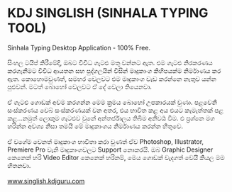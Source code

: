 # KDJ SINGLISH (SINHALA TYPING TOOL)
Sinhala Typing Desktop Application - 100% Free. <br>
<br>
සිංහල ටයිප් කිරීමේදි, ඔබට විවිධ ගැටළු මතු වන්නට ඇත. එම ගැටළු නිරකරණය කරගැනීමට විවිධ ආයතන සහ පුද්ගලයින් විසින් මෘදුකාංග කිහිපයක්ම නිර්මාණය කර ඇත. කොහොමවුණත්, සමහර වෙලවට එම මෘදුකාංග වැඩ කරන්නෙ නැතුව යන්න පුළුවන්. මටත් බොහෝ වෙලවට ඒ දේ වෙලා තියෙනවා.
<br>
<br>
ඒ ගැටළු ගොඩක් අවම කරගන්න මෙම ක්‍රමය බොහෝ උපකාරයක් වුණා. පළවෙනි සංස්කරණය වෙබ් සංස්කරණයක් වන අතර, එය භාවිත කළ අය එයට කැමැත්තක් පළ කළ...නමුත් ලොකුම ගැටළුව වුනේ අන්තර්ජාලය තිබීම අනිවර්‍ය වීම. එ ප්‍රශ්නෙ මග හරින්න අවශ්‍ය නිසා තමයි මේ මෘදුකාංගය නිර්මාණය කරන්න හිතුවෙ.
<br>
<br>
ඒ වගේම වෙනත් මෘදුකාංග භාවිතා කරා වුණත් ඒව Photoshop, Illustrator, Premiere Pro වැනි මෘදුකාංගවලට Support නොකරයි. ඔබ Graphic Designer කෙනෙක් හරි Video Editor කෙනෙක් හරිනම්, මෙය ගොඩක් වැදගත් වෙයි කියල මම හිතනවා.
<br>
<br>
www.singlish.kdjguru.com
